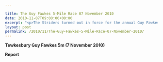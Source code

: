 ```yaml
---

title: The Guy Fawkes 5-Mile Race 07 November 2010
date: 2010-11-07T09:00:00+00:00
excerpt: "<p>The Striders turned out in force for the annual Guy Fawkes 5-mile Road Race, organised by Tewkesbury AC. The Striders completed the course in great style with many Striders setting PB's! Fantastic efforts by everyone, it's great to see so many solid improvements, keep it up!!!, Brendan Ward (Club Chairman) Tewkesbury Guy Fawkes 5m Photos Report Results</p>"
layout: post
permalink: /2010/11/The-Guy-Fawkes-5-Mile-Race-07-November-2010/
---
```

**Tewkesbury Guy Fawkes 5m (7 November 2010)**

**<a name="report"></a>Report**
